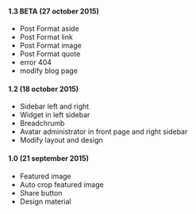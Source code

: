 #### 1.3 BETA (27 october 2015)
- Post Format aside
- Post Format link
- Post Format image
- Post Format quote
- error 404
- modify blog page

#### 1.2 (18 october 2015)
- Sidebar left and right
- Widget in left sidebar
- Breadchrumb
- Avatar administrator in front page and right sidebar 
- Modify layout and design

#### 1.0 (21 september 2015)
- Featured image
- Auto crop featured image
- Share button
- Design material
